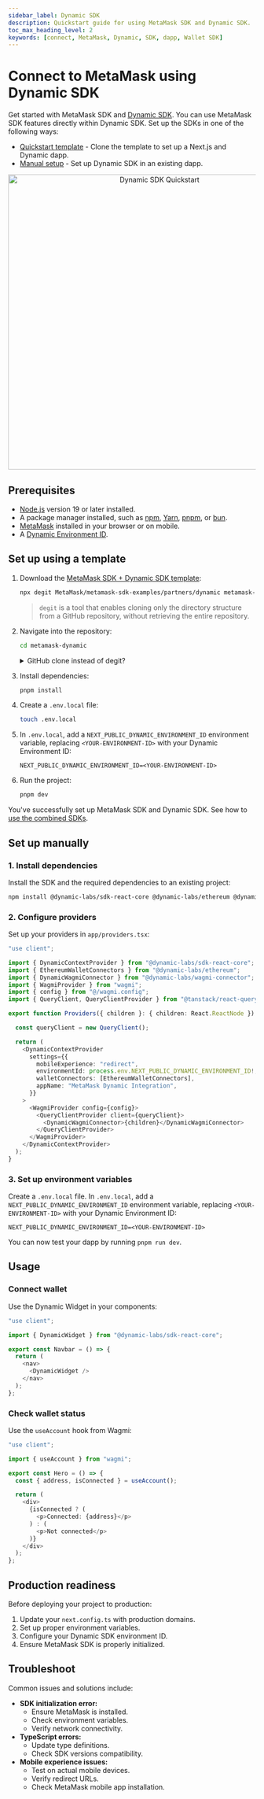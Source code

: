 ```yaml
---
sidebar_label: Dynamic SDK
description: Quickstart guide for using MetaMask SDK and Dynamic SDK.
toc_max_heading_level: 2
keywords: [connect, MetaMask, Dynamic, SDK, dapp, Wallet SDK]
---
```


# Connect to MetaMask using Dynamic SDK

Get started with MetaMask SDK and [Dynamic SDK](https://docs.dynamic.xyz/introduction/welcome).
You can use MetaMask SDK features directly within Dynamic SDK.
Set up the SDKs in one of the following ways:

- [Quickstart template](#set-up-using-a-template) - Clone the template to set up a Next.js and Dynamic dapp.
- [Manual setup](#set-up-manually) - Set up Dynamic SDK in an existing dapp.

<p align="center">
  <a href="https://metamask-dynamic-demo.vercel.app/" target="_blank">
    <img src={require("../_assets/quickstart-dynamic.png").default} alt="Dynamic SDK Quickstart" width="600px" />
  </a>
</p>

## Prerequisites

- [Node.js](https://nodejs.org/) version 19 or later installed.
- A package manager installed, such as [npm](https://docs.npmjs.com/downloading-and-installing-node-js-and-npm), [Yarn](https://yarnpkg.com/), [pnpm](https://pnpm.io/installation), or [bun](https://bun.sh/).
- [MetaMask](https://metamask.io/) installed in your browser or on mobile.
- A [Dynamic Environment ID](https://app.dynamic.xyz/).

## Set up using a template

1. Download the [MetaMask SDK + Dynamic SDK template](https://github.com/MetaMask/metamask-sdk-examples/tree/main/partners/dynamic):

   ```bash
   npx degit MetaMask/metamask-sdk-examples/partners/dynamic metamask-dynamic
   ```

   > `degit` is a tool that enables cloning only the directory structure from a GitHub repository, without retrieving the entire repository.

2. Navigate into the repository:

   ```bash
   cd metamask-dynamic
   ```

    <details>
    <summary>GitHub clone instead of degit?</summary>
    <div>
    Clone the MetaMask SDK examples repository and navigate into the `partners/dynamic` directory:

   ```bash
   git clone https://github.com/MetaMask/metamask-sdk-examples
   cd metamask-sdk-examples/partners/dynamic
   ```

   > Note: _this will download the entire repository._

    </div>
    </details>

3. Install dependencies:

   ```bash
   pnpm install
   ```

4. Create a `.env.local` file:

   ```bash
   touch .env.local
   ```

5. In `.env.local`, add a `NEXT_PUBLIC_DYNAMIC_ENVIRONMENT_ID` environment variable, replacing `<YOUR-ENVIRONMENT-ID>` with your Dynamic Environment ID:

   ```text title=".env.local"
   NEXT_PUBLIC_DYNAMIC_ENVIRONMENT_ID=<YOUR-ENVIRONMENT-ID>
   ```

6. Run the project:

   ```bash
   pnpm dev
   ```

You've successfully set up MetaMask SDK and Dynamic SDK.
See how to [use the combined SDKs](#usage).

## Set up manually

### 1. Install dependencies

Install the SDK and the required dependencies to an existing project:

```bash npm2yarn
npm install @dynamic-labs/sdk-react-core @dynamic-labs/ethereum @dynamic-labs/wagmi-connector wagmi viem @tanstack/react-query
```

### 2. Configure providers

Set up your providers in `app/providers.tsx`:

```typescript title="providers.tsx"
"use client";

import { DynamicContextProvider } from "@dynamic-labs/sdk-react-core";
import { EthereumWalletConnectors } from "@dynamic-labs/ethereum";
import { DynamicWagmiConnector } from "@dynamic-labs/wagmi-connector";
import { WagmiProvider } from "wagmi";
import { config } from "@/wagmi.config";
import { QueryClient, QueryClientProvider } from "@tanstack/react-query";

export function Providers({ children }: { children: React.ReactNode }) {

  const queryClient = new QueryClient();

  return (
    <DynamicContextProvider
      settings={{
        mobileExperience: "redirect",
        environmentId: process.env.NEXT_PUBLIC_DYNAMIC_ENVIRONMENT_ID!,
        walletConnectors: [EthereumWalletConnectors],
        appName: "MetaMask Dynamic Integration",
      }}
    >
      <WagmiProvider config={config}>
        <QueryClientProvider client={queryClient}>
          <DynamicWagmiConnector>{children}</DynamicWagmiConnector>
        </QueryClientProvider>
      </WagmiProvider>
    </DynamicContextProvider>
  );
}
```

### 3. Set up environment variables

Create a `.env.local` file.
In `.env.local`, add a `NEXT_PUBLIC_DYNAMIC_ENVIRONMENT_ID` environment variable, replacing `<YOUR-ENVIRONMENT-ID>` with your Dynamic Environment ID:

```text title=".env.local"
NEXT_PUBLIC_DYNAMIC_ENVIRONMENT_ID=<YOUR-ENVIRONMENT-ID>
```

You can now test your dapp by running `pnpm run dev`.

## Usage

### Connect wallet

Use the Dynamic Widget in your components:

```typescript
"use client";

import { DynamicWidget } from "@dynamic-labs/sdk-react-core";

export const Navbar = () => {
  return (
    <nav>
      <DynamicWidget />
    </nav>
  );
};
```

### Check wallet status

Use the `useAccount` hook from Wagmi:

```typescript
"use client";

import { useAccount } from "wagmi";

export const Hero = () => {
  const { address, isConnected } = useAccount();

  return (
    <div>
      {isConnected ? (
        <p>Connected: {address}</p>
      ) : (
        <p>Not connected</p>
      )}
    </div>
  );
};
```

## Production readiness

Before deploying your project to production:

1. Update your `next.config.ts` with production domains.
2. Set up proper environment variables.
3. Configure your Dynamic SDK environment ID.
4. Ensure MetaMask SDK is properly initialized.

## Troubleshoot

Common issues and solutions include:

- **SDK initialization error:**
  - Ensure MetaMask is installed.
  - Check environment variables.
  - Verify network connectivity.
- **TypeScript errors:**
  - Update type definitions.
  - Check SDK versions compatibility.
- **Mobile experience issues:**
  - Test on actual mobile devices.
  - Verify redirect URLs.
  - Check MetaMask mobile app installation.
